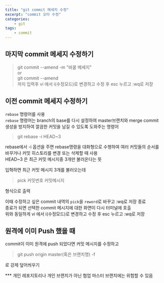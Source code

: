 ```yaml
--- 
title: "git commit 메세지 수정" 
excerpt: "commit 오타 수정"
categories: 
    - git
tags: 
    - commit
--- 
```

## 마지막 commit 메세지 수정하기

>git commit --amend -m "바꿀 메세지"  
>or  
>git commit --amend  
>까지 입력후 vi 에서 i(수정모드)로 변경하고 수정 후 esc 누르고 :wq로 저장

## 이전 commit 메세지 수정하기

`rebase` 명령어를 사용  
`rebase` 명령어는 branch의 base를 다시 설정하여 master브랜치와 merge commit생성을 방지하여 깔끔한 커밋을 남길 수 있도록 도와주는 명령어

>git rebase -i HEAD~3

rebase에서 -i 옵션을 주면 rebase명령을  대화형으로 수행하여 여러 커밋들의 순서를 바꾸거나 커밋 히스토리를 변경 또는 삭제할 때 사용  
HEAD~3 은 최근 커밋 메시지중 3개만 불러온다는 뜻

입혁하면 최근 커밋 메시지 3개를 불러오는데  

>pick 커밋번호 커밋메시지

형식으로 출력

이때 수정하고 싶은 commit 내역의 `pick`을 `reword`로 바꾸고 :wq로 저장 종료  
종료가 되면 선택한 commit 메시지에 대한 화면이 다시 터미널에 호출  
위와 동일하게 vi 에서 i(수정모드)로 변경하고 수정 후 esc 누르고 :wq로 저장

## 원격에 이미 Push 했을 때

commit이 이미 원격에 push 되었다면 커밋 메시지를 수정하고  

>git push origin master(혹은 브랜치명) -f

로 강제 덮어씌우기  

*** 개인 레포지토리나 개인 브랜치가 아닌 협업 마스터 브랜치에는 위험할 수 있음